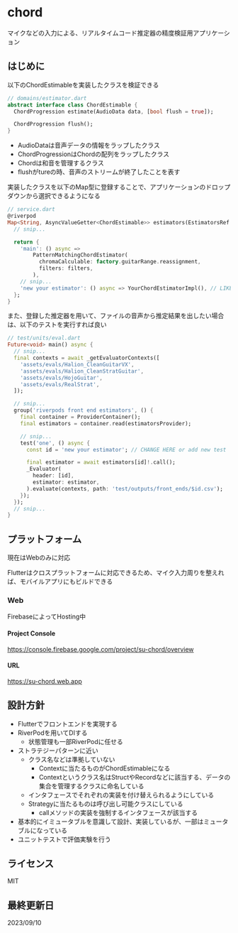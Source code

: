 # chord

マイクなどの入力による、リアルタイムコード推定器の精度検証用アプリケーション

## はじめに

以下のChordEstimableを実装したクラスを検証できる

```dart
// domains/estimator.dart
abstract interface class ChordEstimable {
  ChordProgression estimate(AudioData data, [bool flush = true]);

  ChordProgression flush();
}
```

- AudioDataは音声データの情報をラップしたクラス
- ChordProgressionはChordの配列をラップしたクラス
- Chordは和音を管理するクラス
- flushがtureの時、音声のストリームが終了したことを表す

実装したクラスを以下のMap型に登録することで、アプリケーションのドロップダウンから選択できるようになる

```dart
// service.dart
@riverpod
Map<String, AsyncValueGetter<ChordEstimable>> estimators(EstimatorsRef ref) {
  // snip...

  return {
    'main': () async =>
        PatternMatchingChordEstimator(
          chromaCalculable: factory.guitarRange.reassignment,
          filters: filters,
        ),
    // snip...
    'new your estimator': () async => YourChordEstimatorImpl(), // LIKE HERE
  };
}
```

また、登録した推定器を用いて、ファイルの音声から推定結果を出したい場合は、以下のテストを実行すれば良い

```dart
// test/units/eval.dart
Future<void> main() async {
  // snip...
  final contexts = await _getEvaluatorContexts([
    'assets/evals/Halion_CleanGuitarVX',
    'assets/evals/Halion_CleanStratGuitar',
    'assets/evals/HojoGuitar',
    'assets/evals/RealStrat',
  ]);

  // snip...
  group('riverpods front end estimators', () {
    final container = ProviderContainer();
    final estimators = container.read(estimatorsProvider);

    // snip...
    test('one', () async {
      const id = 'new your estimator'; // CHANGE HERE or add new test

      final estimator = await estimators[id]!.call();
      _Evaluator(
        header: [id],
        estimator: estimator,
      ).evaluate(contexts, path: 'test/outputs/front_ends/$id.csv');
    });
  });
  // snip...
}
```

## プラットフォーム

現在はWebのみに対応

Flutterはクロスプラットフォームに対応できるため、マイク入力周りを整えれば、モバイルアプリにもビルドできる

### Web

FirebaseによってHosting中

#### Project Console

https://console.firebase.google.com/project/su-chord/overview

#### URL

https://su-chord.web.app

## 設計方針

- Flutterでフロントエンドを実現する
- RiverPodを用いてDIする
    - 状態管理も一部RiverPodに任せる
- ストラテジーパターンに近い
    - クラス名などは準拠していない
        - Contextに当たるものがChordEstimableになる
        - Contextというクラス名はStructやRecordなどに該当する、データの集合を管理するクラスに命名している
    - インタフェースでそれぞれの実装を付け替えられるようにしている
    - Strategyに当たるものは呼び出し可能クラスにしている
        - callメソッドの実装を強制するインタフェースが該当する
- 基本的にイミュータブルを意識して設計、実装しているが、一部はミュータブルになっている
- ユニットテストで評価実験を行う

## ライセンス

MIT

## 最終更新日

2023/09/10